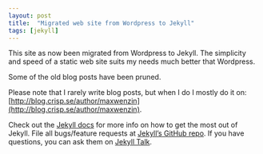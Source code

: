 ```yaml
---
layout: post
title:  "Migrated web site from Wordpress to Jekyll"
tags: [jekyll]
---
```


This site as now been migrated from Wordpress to Jekyll. The simplicity and speed of a static web site suits my needs much better that Wordpress.
<!--more-->

Some of the old blog posts have been pruned.

Please note that I rarely write blog posts, but when I do I mostly do it on: [http://blog.crisp.se/author/maxwenzin](http://blog.crisp.se/author/maxwenzin).

Check out the [Jekyll docs][jekyll-docs] for more info on how to get the most out of Jekyll. File all bugs/feature requests at [Jekyll’s GitHub repo][jekyll-gh]. If you have questions, you can ask them on [Jekyll Talk][jekyll-talk].

[jekyll-docs]: http://jekyllrb.com/docs/home
[jekyll-gh]:   https://github.com/jekyll/jekyll
[jekyll-talk]: https://talk.jekyllrb.com/
